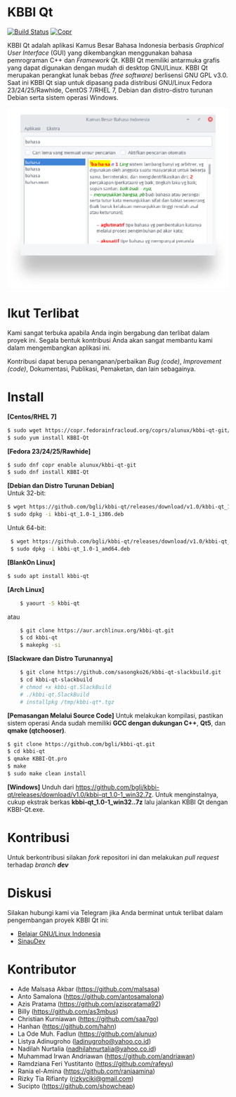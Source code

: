 # KBBI Qt

[![Build Status](https://travis-ci.org/bgli/kbbi-qt.svg?branch=master)](https://travis-ci.org/bgli/kbbi-qt)
[![Copr](https://copr.fedorainfracloud.org/coprs/alunux/kbbi-qt-git/package/KBBI-Qt/status_image/last_build.png)](https://copr.fedorainfracloud.org/coprs/alunux/kbbi-qt-git/)

KBBI Qt adalah aplikasi Kamus Besar Bahasa Indonesia berbasis _Graphical User Interface_ (GUI) yang dikembangkan menggunakan bahasa pemrograman C++ dan _Framework_ Qt. KBBI Qt memiliki antarmuka grafis yang dapat digunakan dengan mudah di desktop GNU/Linux. KBBI Qt merupakan perangkat lunak bebas _(free software)_ berlisensi GNU GPL v3.0. Saat ini KBBI Qt siap untuk dipasang pada distribusi GNU/Linux Fedora 23/24/25/Rawhide, CentOS 7/RHEL 7, Debian dan distro-distro turunan Debian serta sistem operasi Windows.

![Screenshot](screenshot.png)

# Ikut Terlibat
Kami sangat terbuka apabila Anda ingin bergabung dan terlibat dalam proyek ini. Segala bentuk kontribusi Anda akan sangat membantu kami dalam mengembangkan aplikasi ini.

Kontribusi dapat berupa penanganan/perbaikan _Bug (code)_, _Improvement (code)_, Dokumentasi, Publikasi, Pemaketan, dan lain sebagainya.

# Install

**[Centos/RHEL 7]**  

``` sh
$ sudo wget https://copr.fedorainfracloud.org/coprs/alunux/kbbi-qt-git/repo/epel-7/alunux-kbbi-qt-git-epel-7.repo -O /etc/yum.repos.d/kbbi-qt.repo
$ sudo yum install KBBI-Qt
```

**[Fedora 23/24/25/Rawhide]**  

``` sh
$ sudo dnf copr enable alunux/kbbi-qt-git
$ sudo dnf install KBBI-Qt
```

**[Debian dan Distro Turunan Debian]**  
Untuk 32-bit:
``` sh
$ wget https://github.com/bgli/kbbi-qt/releases/download/v1.0/kbbi-qt_1.0-1_i386.deb
$ sudo dpkg -i kbbi-qt_1.0-1_i386.deb
```

Untuk 64-bit:
``` sh
 $ wget https://github.com/bgli/kbbi-qt/releases/download/v1.0/kbbi-qt_1.0-1_amd64.deb
 $ sudo dpkg -i kbbi-qt_1.0-1_amd64.deb
 ```

**[BlankOn Linux]**
``` sh
$ sudo apt install kbbi-qt
```

**[Arch Linux]**
```sh
    $ yaourt -S kbbi-qt
```
atau
```sh
    $ git clone https://aur.archlinux.org/kbbi-qt.git
    $ cd kbbi-qt
    $ makepkg -si
```

**[Slackware dan Distro Turunannya]**
```sh
    $ git clone https://github.com/sasongko26/kbbi-qt-slackbuild.git
    $ cd kbbi-qt-slackbuild
    # chmod +x kbbi-qt.SlackBuild
    # ./kbbi-qt.SlackBuild
    # installpkg /tmp/kbbi-qt*.tgz
```

**[Pemasangan Melalui Source Code]** 
Untuk melakukan kompilasi, pastikan sistem operasi Anda sudah memiliki **GCC dengan dukungan C++**, **Qt5**, dan **qmake (qtchooser)**.
``` sh
$ git clone https://github.com/bgli/kbbi-qt.git
$ cd kbbi-qt
$ qmake KBBI-Qt.pro
$ make
$ sudo make clean install
```

**[Windows]**
Unduh dari https://github.com/bgli/kbbi-qt/releases/download/v1.0/kbbi-qt_1.0-1_win32.7z. Untuk menginstalnya, cukup ekstrak berkas **kbbi-qt\_1.0-1_win32..7z** lalu jalankan KBBI Qt dengan KBBI-Qt.exe.

# Kontribusi
Untuk berkontribusi silakan _fork_ repositori ini dan melakukan _pull request_ terhadap _branch **dev**_


# Diskusi
Silakan hubungi kami via Telegram jika Anda berminat untuk terlibat dalam pengembangan proyek KBBI Qt ini:
* [Belajar GNU/Linux Indonesia](http://s.id/BGLI)
* [SinauDev](https://telegram.me/sinaudev)

# Kontributor
* Ade Malsasa Akbar (https://github.com/malsasa)
* Anto Samalona (https://github.com/antosamalona)
* Azis Pratama (https://github.com/azispratama92)
* Billy (https://github.com/as3mbus)
* Christian Kurniawan (https://github.com/saa7go)
* Hanhan (https://github.com/hahn)
* La Ode Muh. Fadlun (https://github.com/alunux)
* Listya Adinugroho (ladinugroho@yahoo.co.id)
* Nadilah Nurtalia (nadhilahnurtalia@yahoo.co.id)
* Muhammad Irwan Andriawan (https://github.com/andriawan)
* Ramdziana Feri Yustitanto (https://github.com/rafeyu)
* Rania el-Amina (https://github.com/raniaamina)
* Rizky Tia Rifianty (rizkyciki@gmail.com)
* Sucipto (https://github.com/showcheap)
